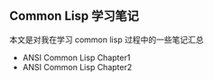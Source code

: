## Common Lisp 学习笔记
本文是对我在学习 common lisp 过程中的一些笔记汇总

+ ANSI Common Lisp Chapter1
+ ANSI Common Lisp Chapter2
 